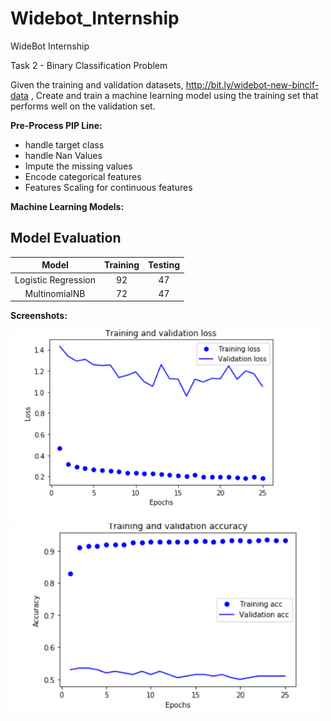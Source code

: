 # Widebot_Internship
WideBot Internship


Task 2 - Binary Classification Problem

Given the training and validation datasets, http://bit.ly/widebot-new-binclf-data  , Create and train a machine learning model using the training set that performs well on the validation set.

**Pre-Process PIP Line:**

- handle target class
- handle Nan Values
- Impute the missing values
- Encode categorical features
- Features Scaling for continuous features

**Machine Learning Models:**

## Model Evaluation
|Model| Training | Testing |
| :---: | :---: | :---: |
| Logistic Regression | 92 | 47|
| MultinomialNB | 72 | 47 |

**Screenshots:**



<p float="left">
  <img src="images/loss.png" width="500" />
  <img src="images/accu.png" width="500" />
</p>



